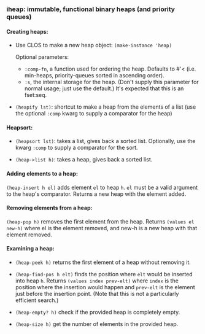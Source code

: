 ### iheap: immutable, functional binary heaps (and priority queues)

#### Creating heaps:

- Use CLOS to make a new heap object: `(make-instance 'heap)`

  Optional parameters:
  - `:comp-fn`, a function used for ordering the heap.  Defaults to #'< (i.e. min-heaps, priority-queues sorted in ascending order).
  - `:s`, the internal storage for the heap.  (Don't supply this parameter for normal usage; just use the default.)  It's expected that this is an fset:seq.

- `(heapify lst)`: shortcut to make a heap from the elements of a list (use the optional `:comp` kwarg to supply a comparator for the heap)

#### Heapsort:

- `(heapsort lst)`: takes a list, gives back a sorted list.  Optionally, use the kwarg `:comp` to supply a comparator for the sort.

- `(heap->list h)`: takes a heap, gives back a sorted list.

#### Adding elements to a heap:

`(heap-insert h el)` adds element `el` to heap `h`.  `el` must be a valid argument to the heap's comparator.  Returns a new heap with the element added.

#### Removing elements from a heap:

`(heap-pop h)` removes the first element from the heap.  Returns `(values el new-h)` where el is the element removed, and new-h is a new heap with that element removed.

#### Examining a heap:

- `(heap-peek h)` returns the first element of a heap without removing it.

- `(heap-find-pos h elt)` finds the position where `elt` would be inserted into heap `h`.  Returns `(values index prev-elt)` where `index` is the position where the insertion would happen and `prev-elt` is the element just before the insertion point.  (Note that this is not a particularly efficient search.)

- `(heap-empty? h)` check if the provided heap is completely empty.

- `(heap-size h)` get the number of elements in the provided heap.
